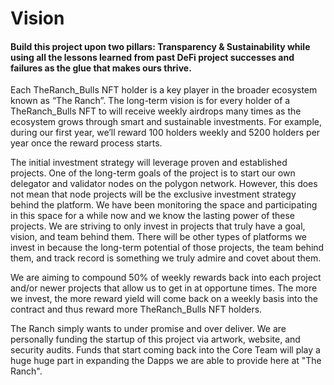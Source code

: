 # Vision



#### Build this project upon two pillars: Transparency & Sustainabilit**y while using all the lessons learned from past DeFi project successes and failures as the glue that makes ours thrive.**&#x20;

Each TheRanch\_Bulls NFT holder is a key player in the broader ecosystem known as “The Ranch”. The long-term vision is for every holder of a TheRanch\_Bulls NFT to will receive weekly airdrops many times as the ecosystem grows through smart and sustainable investments. For example, during our first year, we’ll reward 100 holders weekly and 5200 holders per year once the reward process starts.

The initial investment strategy will leverage proven and established projects. One of the long-term goals of the project is to start our own delegator and validator nodes on the polygon network.  However, this does not mean that node projects will be the exclusive investment strategy behind the platform. We have been monitoring the space and participating in this space for a while now and we know the lasting power of these projects. We are striving to only invest in projects that truly have a goal, vision, and team behind them. There will be other types of platforms we invest in because the long-term potential of those projects, the team behind them, and track record is something we truly admire and covet about them.

We are aiming to compound 50% of weekly rewards back into each project and/or newer projects that allow us to get in at opportune times. The more we invest, the more reward yield will come back on a weekly basis into the contract and thus reward more TheRanch\_Bulls NFT holders.

The Ranch simply wants to under promise and over deliver. We are personally funding the startup of this project via artwork, website, and security audits. Funds that start coming back into the Core Team will play a huge huge part in expanding the Dapps we are able to provide here at "The Ranch".&#x20;

